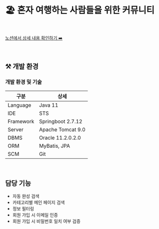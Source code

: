 # 🏖️ 혼자 여행하는 사람들을 위한 커뮤니티

<br/>

[노션에서 상세 내용 확인하기 ➡️ ](https://www.notion.so/f7e6b68cc0904a87a2b904a50bc3ec83)

<br/>

## ⚒ 개발 환경

### 개발 환경 및 기술 

|구분|상세|
|------|---|
|Language|Java 11|
|IDE|STS|
|Framework|Springboot 2.7.12|
|Server|Apache Tomcat 9.0|
|DBMS|Oracle 11.2.0.2.0|
|ORM|MyBatis, JPA|
|SCM|Git|



<br/>

## 담당 기능

- 자동 완성 검색<br/>
- 카테고리별 메인 페이지 검색<br/>
- 정보 필터링<br/>
- 회원 가입 시 이메일 인증<br/>
- 회원 가입 시 비밀번호 일치 여부 검증<br/>

<br/>

